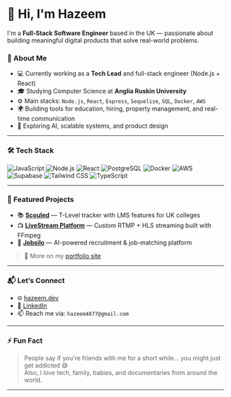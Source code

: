# 👋 Hi, I'm Hazeem

I'm a **Full-Stack Software Engineer** based in the UK — passionate about building meaningful digital products that solve real-world problems.

### 🚀 About Me
- 💻 Currently working as a **Tech Lead** and full-stack engineer (Node.js + React)
- 🎓 Studying Computer Science at **Anglia Ruskin University**
- ⚙️ Main stacks: `Node.js`, `React`, `Express`, `Sequelize`, `SQL`, `Docker`, `AWS`
- 🌍 Building tools for education, hiring, property management, and real-time communication
- 🎯 Exploring AI, scalable systems, and product design

---

### 🛠️ Tech Stack

![JavaScript](https://img.shields.io/badge/-JavaScript-black?style=flat-square&logo=javascript)
![Node.js](https://img.shields.io/badge/-Node.js-black?style=flat-square&logo=node.js)
![React](https://img.shields.io/badge/-React-black?style=flat-square&logo=react)
![PostgreSQL](https://img.shields.io/badge/-PostgreSQL-black?style=flat-square&logo=postgresql)
![Docker](https://img.shields.io/badge/-Docker-black?style=flat-square&logo=docker)
![AWS](https://img.shields.io/badge/-AWS-black?style=flat-square&logo=amazonaws)
![Supabase](https://img.shields.io/badge/-Supabase-black?style=flat-square&logo=supabase)
![Tailwind CSS](https://img.shields.io/badge/-TailwindCSS-black?style=flat-square&logo=tailwind-css)
![TypeScript](https://img.shields.io/badge/-TypeScript-black?style=flat-square&logo=typescript)

---

### 📌 Featured Projects

- 📚 [**Scouled**](https://scouled.com) — T-Level tracker with LMS features for UK colleges  
- 📺 [**LiveStream Platform**](https://bcplusnews.com) — Custom RTMP + HLS streaming built with FFmpeg  
- 🤖 [**Jobsilo**](https://github.com/YOUR_USERNAME/Jobsilo) — AI-powered recruitment & job-matching platform  

> 🧩 More on my [portfolio site](https://hazeem.dev)

---

### 📬 Let’s Connect

- 🌐 [hazeem.dev](https://hazeem.dev)  
- 💼 [LinkedIn](https://www.linkedin.com/in/abdulhazeem-adenekan) 
- 📫 Reach me via: `hazeem4877@gmail.com`

---

### ⚡ Fun Fact

> People say if you're friends with me for a short while… you might just get addicted 😅  
Also, I *love* tech, family, babies, and documentaries from around the world.

---
